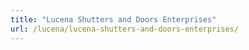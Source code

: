 ```yaml
---
title: "Lucena Shutters and Doors Enterprises"
url: /lucena/lucena-shutters-and-doors-enterprises/
---
```

